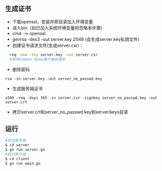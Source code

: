 ## 生成证书
* 下载openssl，安装并把目录加入环境变量
* 进入bin（如已加入系统环境变量则忽略本步骤)
* cmd --> openssl
* genrsa -des3 -out server.key 2048 (会生成server.key私钥文件)
* 创建证书请求文件(生成server.csr)： 
```bash
  req -new -key server.key -out server.csr
  #其中Common Name客户端会用到
```
* 删除密码
```shell script
rsa -in server.key -out server_no_passwd.key
```
* 生成服务端证书
```shell script
x509 -req -days 365 -in server.csr -signkey server_no_passwd.key -out server.crt
```
* 拷贝server.crt和server_no_passwd.key到server/keys目录

## 运行
```bash
#启动服务端
$ cd server
$ go run server.go
#启动客户端
$ cd client
$ go run main.go

```